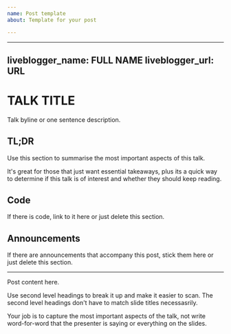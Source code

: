 ```yaml
---
name: Post template
about: Template for your post

---
```


---
liveblogger_name: FULL NAME
liveblogger_url: URL
---

# TALK TITLE

Talk byline or one sentence description.

## TL;DR

Use this section to summarise the most important aspects of this talk. 

It's great for those that just want essential takeaways, plus its a quick way to determine if this talk is of interest and whether they should keep reading.

## Code

If there is code, link to it here or just delete this section.

## Announcements

If there are announcements that accompany this post, stick them here or just delete this section.

---

Post content here.

Use second level headings to break it up and make it easier to scan. The second level headings don't have to match slide titles necessasrily.

Your job is to capture the most important aspects of the talk, not write word-for-word that the presenter is saying or everything on the slides.
